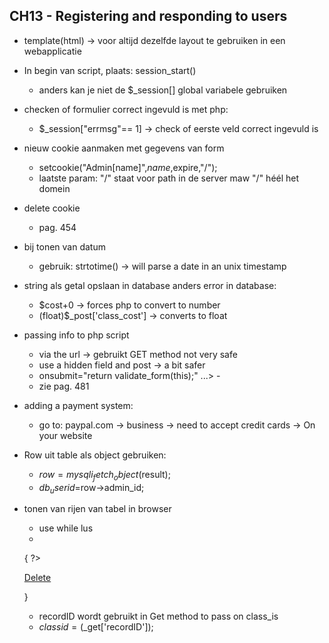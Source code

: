 ## CH13 - Registering and responding to users

* template(html) -> voor altijd dezelfde layout te gebruiken in een webapplicatie

* In begin van script, plaats: session_start()
	- anders kan je niet de $_session[] global variabele gebruiken

* checken of formulier correct ingevuld is met php:
	- $_session["errmsg"== 1] -> check of eerste veld correct ingevuld is

* nieuw cookie aanmaken met gegevens van form
	- setcookie("Admin[name]",$name,$expire,"/");
	- laatste param: "/" staat voor path in de server maw "/" héél het domein

* delete cookie
	- pag. 454


* bij tonen van datum
	- gebruik: strtotime() -> will parse a date in an unix timestamp
	
* string als getal opslaan in database anders error in database:
	- $cost+0 -> forces php to convert to number
	- (float)$_post['class_cost'] -> converts to float

* passing info to php script
	- via the url -> gebruikt GET method not very safe
	- use a hidden field and post -> a bit safer
	- onsubmit="return validate_form(this);" ...>
	-<input type="hidden" name="classid" value="<?php echo $classid; ?>"/>
	- zie pag. 481

* adding a payment system:
	- go to: paypal.com -> business -> need to accept credit cards -> On your website

	
* Row uit table als object gebruiken:
	- $row=mysqli_fetch_object($result);
	- $db_userid=$row->admin_id;

* tonen van rijen van tabel in  browser
	- use while lus
	- <?php while ($classrow =mysqli_fetch_assoc($result))
	{ ?>
	<tr>
		<td>
			<a href="classdelete.php?recordID=<?php echo $classrow ['class_id']; ?>">Delete</a>
		</td>
	</tr>

	}

	- recordID wordt gebruikt in Get method to pass on class_is
	- $classid=($_get['recordID']);

